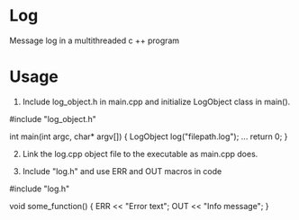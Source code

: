 # Log
Message log in a multithreaded c ++ program 

# Usage
1) Include log_object.h in main.cpp and initialize LogObject class in main().

#include "log_object.h"

int main(int argc, char* argv[])
{
    LogObject log("filepath.log");
    ...
    return 0;
}

2) Link the log.cpp object file to the executable as main.cpp does.

2) Include "log.h" and use ERR and OUT macros in code

#include "log.h"

void some_function() {
    ERR << "Error text";
    OUT << "Info message";
}
